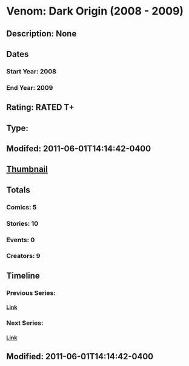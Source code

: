 # Venom: Dark Origin (2008 - 2009)
## Description: None
## Dates
### Start Year: 2008
### End Year: 2009
## Rating: RATED T+
## Type: 
## Modifed: 2011-06-01T14:14:42-0400
## [Thumbnail](http://i.annihil.us/u/prod/marvel/i/mg/6/60/4c361ac68b916.jpg)
## Totals
### Comics: 5
### Stories: 10
### Events: 0
### Creators: 9
## Timeline
### Previous Series: 
#### [Link]()
### Next Series: 
#### [Link]()
## Modified: 2011-06-01T14:14:42-0400